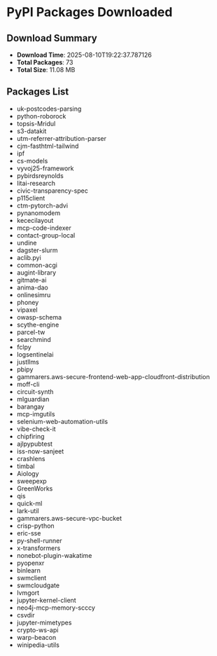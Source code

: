 # PyPI Packages Downloaded

## Download Summary
- **Download Time**: 2025-08-10T19:22:37.787126
- **Total Packages**: 73
- **Total Size**: 11.08 MB

## Packages List
- uk-postcodes-parsing
- python-roborock
- topsis-Mridul
- s3-datakit
- utm-referrer-attribution-parser
- cjm-fasthtml-tailwind
- ipf
- cs-models
- vyvoj25-framework
- pybirdsreynolds
- litai-research
- civic-transparency-spec
- p115client
- ctm-pytorch-advi
- pynanomodem
- kececilayout
- mcp-code-indexer
- contact-group-local
- undine
- dagster-slurm
- aclib.pyi
- common-acgi
- augint-library
- gitmate-ai
- anima-dao
- onlinesimru
- phoney
- vipaxel
- owasp-schema
- scythe-engine
- parcel-tw
- searchmind
- fclpy
- logsentinelai
- justllms
- pbipy
- gammarers.aws-secure-frontend-web-app-cloudfront-distribution
- moff-cli
- circuit-synth
- mlguardian
- barangay
- mcp-imgutils
- selenium-web-automation-utils
- vibe-check-it
- chipfiring
- ajlpypubtest
- iss-now-sanjeet
- crashlens
- timbal
- Aiology
- sweepexp
- GreenWorks
- qis
- quick-ml
- lark-util
- gammarers.aws-secure-vpc-bucket
- crisp-python
- eric-sse
- py-shell-runner
- x-transformers
- nonebot-plugin-wakatime
- pyopenxr
- binlearn
- swmclient
- swmcloudgate
- lvmgort
- jupyter-kernel-client
- neo4j-mcp-memory-scccy
- csvdir
- jupyter-mimetypes
- crypto-ws-api
- warp-beacon
- winipedia-utils
